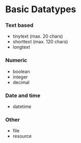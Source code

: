 
# Basic Datatypes

### Text based
- tinytext  (max. 20 chars)
- shorttext  (max. 120 chars)
- longtext

### Numeric
- boolean
- integer
- decimal

### Date and time
- datetime

### Other
- file
- resource